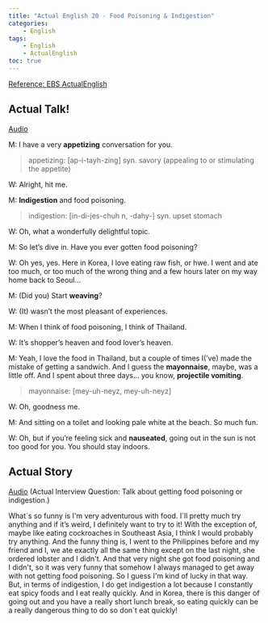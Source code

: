 ```yaml
---
title: "Actual English 20 - Food Poisoning & Indigestion"
categories:
    - English
tags:
    - English
    - ActualEnglish
toc: true
---
```


[Reference: EBS ActualEnglish](http://home.ebse.co.kr/actualenglish/)

## Actual Talk!
[Audio](https://my.pcloud.com/publink/show?code=XZzXAx7ZzTtAInsS0SpxqEQyaODOfpQKa8nX)

M: I have a very **appetizing** conversation for you.

> appetizing: [ap-i-tayh-zing] syn. savory (appealing to or stimulating the appetite)

W: Alright, hit me.

M: **Indigestion** and food poisoning.

> indigestion: [in-di-jes-chuh n, -dahy-] syn. upset stomach

W: Oh, what a wonderfully delightful topic.

M: So let’s dive in. Have you ever gotten food poisoning?

W: Oh yes, yes. Here in Korea, I love eating raw fish, or hwe. I went and ate too much, or too much of the wrong thing and a few hours later on my way home back to Seoul…

M: (Did you) Start **weaving**?

W: (It) wasn’t the most pleasant of experiences.

M: When I think of food poisoning, I think of Thailand.

W: It’s shopper’s heaven and food lover’s heaven.

M: Yeah, I love the food in Thailand, but a couple of times I(’ve) made the mistake of getting a sandwich. And I guess the **mayonnaise**, maybe, was a little off. And I spent about three days… you know, **projectile vomiting**.

> mayonnaise: [mey-uh-neyz, mey-uh-neyz]

W: Oh, goodness me.

M: And sitting on a toilet and looking pale white at the beach. So much fun.

W: Oh, but if you’re feeling sick and **nauseated**, going out in the sun is not too good for you. You should stay indoors.


## Actual Story
[Audio](https://my.pcloud.com/publink/show?code=XZv7Ax7ZOtGmeaxez5V1j87PEy4vDFKW8bek)
(Actual Interview Question: Talk about getting food poisoning or indigestion.)

What´s so funny is I'm very adventurous with food. I´ll pretty much try anything and if it’s weird, I definitely want to try to it! With the exception of, maybe like eating cockroaches in Southeast Asia, I think I would probably try anything. And the funny thing is, I went to the Philippines before and my friend and I, we ate exactly all the same thing except on the last night, she ordered lobster and I didn't. And that very night she got food poisoning and I didn't, so it was very funny that somehow I always managed to get away with not getting food poisoning. So I guess I'm kind of lucky in that way. But, in terms of indigestion, I do get indigestion a lot because I constantly eat spicy foods and I eat really quickly. And in Korea, there is this danger of going out and you have a really short lunch break, so eating quickly can be a really dangerous thing to do so don´t eat quickly!
